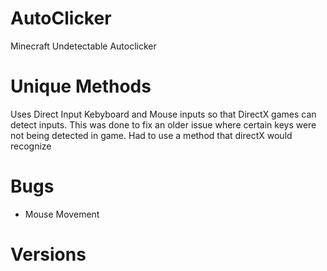 # AutoClicker
Minecraft Undetectable Autoclicker

# Unique Methods
Uses Direct Input Kebyboard and Mouse inputs so that DirectX games can detect inputs. This was done to fix an older issue where certain keys were not being detected in game.
Had to use a method that directX would recognize

# Bugs
* Mouse Movement
# Versions

